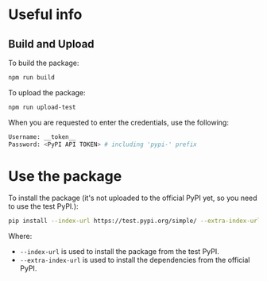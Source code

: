 # Useful info

## Build and Upload

To build the package:

```sh
npm run build
```

To upload the package:

```sh
npm run upload-test
```

When you are requested to enter the credentials, use the following:

```sh
Username: __token__
Password: <PyPI API TOKEN> # including 'pypi-' prefix
```

# Use the package

To install the package (it's not uploaded to the official PyPI yet, so you need to use the test PyPI.):

```sh
pip install --index-url https://test.pypi.org/simple/ --extra-index-url https://pypi.org/simple pyrocketmodbus
```

Where:
- `--index-url` is used to install the package from the test PyPI.
- `--extra-index-url` is used to install the dependencies from the official PyPI.